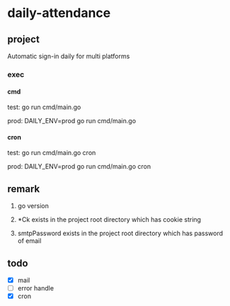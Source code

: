 # daily-attendance

## project

Automatic sign-in daily for multi platforms

### exec

#### cmd

test:
go run cmd/main.go

prod:
DAILY_ENV=prod go run cmd/main.go

#### cron

test:
go run cmd/main.go cron

prod:
DAILY_ENV=prod go run cmd/main.go cron

## remark

1. go version

2. *Ck exists in the project root directory which has cookie string

3. smtpPassword exists in the project root directory which has password of email

## todo

- [x] mail
- [ ] error handle
- [x] cron
